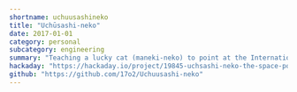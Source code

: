 ```yaml
---
shortname: uchuusashineko
title: "Uchūsashi-neko"
date: 2017-01-01
category: personal
subcategory: engineering
summary: "Teaching a lucky cat (maneki-neko) to point at the International Space Station!"
hackaday: "https://hackaday.io/project/19845-uchsashi-neko-the-space-pointing-lucky-cat"
github: "https://github.com/17o2/Uchuusashi-neko"
---
```

